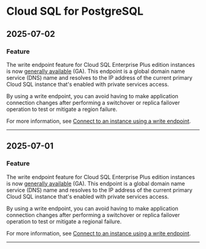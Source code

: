 # Cloud SQL for PostgreSQL

## 2025-07-02

### Feature

The write endpoint feature for Cloud SQL Enterprise Plus edition instances is now [generally available](https://cloud.google.com/products#product-launch-stages) (GA). This endpoint is a global domain name service (DNS) name and resolves to the IP address of the current primary Cloud SQL instance that's enabled with private services access.

By using a write endpoint, you can avoid having to make application connection changes after performing a switchover or replica failover operation to test or mitigate a region failure.

For more information, see [Connect to an instance using a write endpoint](https://cloud.google.com/sql/docs/postgres/connect-to-instance-using-write-endpoint).

---
## 2025-07-01

### Feature

The write endpoint feature for Cloud SQL Enterprise Plus edition instances is now [generally available](https://cloud.google.com/products#product-launch-stages) (GA). This endpoint is a global domain name service (DNS) name and resolves to the IP address of the current primary Cloud SQL instance that's enabled with private services access.

By using a write endpoint, you can avoid having to make application connection changes after performing a switchover or replica failover operation to test or mitigate a regional failure.

For more information, see [Connect to an instance using a write endpoint](https://cloud.google.com/sql/docs/postgres/connect-to-instance-using-write-endpoint).

---
